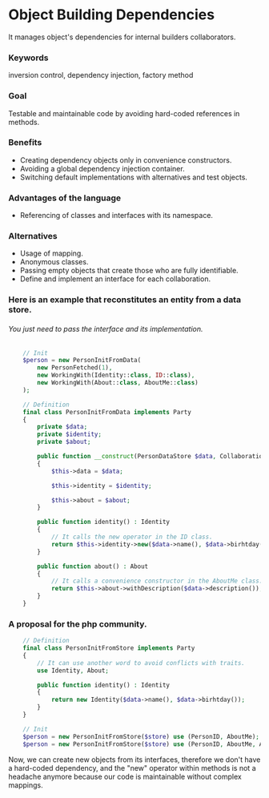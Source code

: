 # Object Building Dependencies
It manages object's dependencies for internal builders collaborators.

### Keywords
inversion control, dependency injection, factory method

### Goal
Testable and maintainable code by avoiding hard-coded references in methods.

### Benefits
- Creating dependency objects only in convenience constructors.
- Avoiding a global dependency injection container.
- Switching default implementations with alternatives and test objects.

### Advantages of the language
- Referencing of classes and interfaces with its namespace.

### Alternatives
- Usage of mapping.
- Anonymous classes.
- Passing empty objects that create those who are fully identifiable.
- Define and implement an interface for each collaboration.

### Here is an example that reconstitutes an entity from a data store.
###### You just need to pass the interface and its implementation.

```php
    // Init 
    $person = new PersonInitFromData(
        new PersonFetched(1),
        new WorkingWith(Identity::class, ID::class),
        new WorkingWith(About::class, AboutMe::class)
    );  

    // Definition
    final class PersonInitFromData implements Party
    {
        private $data;
        private $identity;
        private $about;

        public function __construct(PersonDataStore $data, Collaboration $identity, Collaboration $about)
        {
            $this->data = $data;

            $this->identity = $identity;

            $this->about = $about;
        }

        public function identity() : Identity
        {
            // It calls the new operator in the ID class.
            return $this->identity->new($data->name(), $data->birhtday());
        }

        public function about() : About
        {
            // It calls a convenience constructor in the AboutMe class.
            return $this->about->withDescription($data->description());
        }
    }  
```

### A proposal for the php community.
```php
    // Definition
    final class PersonInitFromStore implements Party 
    {
        // It can use another word to avoid conflicts with traits.
        use Identity, About;

        public function identity() : Identity
        {
            return new Identity($data->name(), $data->birhtday());
        }        
    }

    // Init 
    $person = new PersonInitFromStore($store) use (PersonID, AboutMe);
    $person = new PersonInitFromStore($store) use (PersonID, AboutMe, AboutMeTest);
```    

Now, we can create new objects from its interfaces, therefore we don't have a hard-coded dependency, and the "new" operator within methods is not a headache anymore because our code is maintainable without complex mappings.
